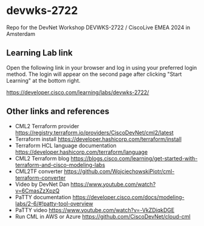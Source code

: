 # devwks-2722

Repo for the DevNet Workshop DEVWKS-2722 / CiscoLive EMEA 2024 in Amsterdam

## Learning Lab link

Open the following link in your browser and log in using your preferred login method.  The login will appear on the second page after clicking "Start Learning" at the bottom right.  

<https://developer.cisco.com/learning/labs/devwks-2722/>


## Other links and references

- CML2 Terraform provider <https://registry.terraform.io/providers/CiscoDevNet/cml2/latest>
- Terraform install <https://developer.hashicorp.com/terraform/install>
- Terraform HCL language documentation <https://developer.hashicorp.com/terraform/language>
- CML2 Terraform blog <https://blogs.cisco.com/learning/get-started-with-terraform-and-cisco-modeling-labs>
- CML2TF converter <https://github.com/WojciechowskiPiotr/cml-terraform-converter>
- Video by DevNet Dan <https://www.youtube.com/watch?v=6CmasZzXpzQ> 
- PaTTY documentation <https://developer.cisco.com/docs/modeling-labs/2-6/#!patty-tool-overview>
- PaTTY video <https://www.youtube.com/watch?v=-VkZDiqkDGE>
- Run CML in AWS or Azure <https://github.com/CiscoDevNet/cloud-cml>

